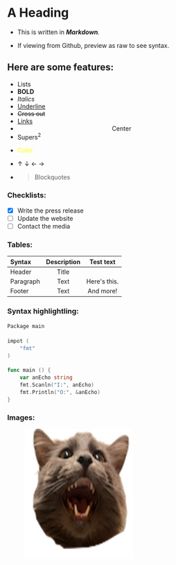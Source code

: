 # **A Heading**

* This is written in ***Markdown**.*

* If viewing from Github, preview as raw to see syntax.

## **Here are some features:**

* Lists
* **BOLD**
* *Italics*
* <u> Underline </u>
* ~~Cross out~~
* [Links](https://www.example.com)
* <center>Center</center>
* Supers<sup>2</sup>
* <p style="color: yellow;">Color</P>
* &uarr; &darr; &larr; &rarr;
* >Blockquotes

### Checklists:

- [x] Write the press release
- [ ] Update the website
- [ ] Contact the media

### Tables:

| Syntax | Description | Test text |
| :--- | :--: | :---:|
| Header |  Title | |
| Paragraph | Text | Here's this. |
| Footer | Text | And more! |

### Syntax highlightling:

```go
Package main

impot (
    "fmt"
)

func main () {
    var anEcho string
    fmt.Scanln("I:", anEcho)
    fmt.Println("O:", &anEcho)
}

```

### Images:

<figure>
    <img src="../images/Icon.png"
         alt="Ziggy!" width="250" height="300">
</figure>

[This is a comment that isn't visible when converted to html.]: #